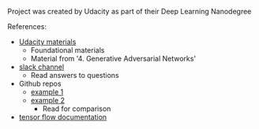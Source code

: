 Project was created by Udacity as part of their Deep Learning Nanodegree


References:
* [Udacity materials](https://www.udacity.com/course/deep-learning-nanodegree-foundation--nd101)
  * Foundational materials
  * Material from '4. Generative Adversarial Networks'
* [slack channel](nd101.slack.com)
  * Read answers to questions
* Github repos
  * [example 1](https://github.com/yahyadawson/DLND-project5)
  * [example 2](https://github.com/ArenaSource/dlnd-project5)
    * Read for comparison
* [tensor flow documentation](https://www.tensorflow.org/)